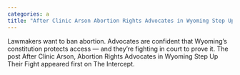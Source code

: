 ```yaml
---
categories: a
title: "After Clinic Arson Abortion Rights Advocates in Wyoming Step Up Their Fight"
---
```

Lawmakers want to ban abortion. Advocates are confident that Wyoming’s constitution protects access — and they’re fighting in court to prove it.
The post After Clinic Arson, Abortion Rights Advocates in Wyoming Step Up Their Fight appeared first on The Intercept.
